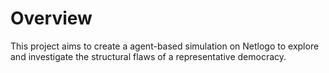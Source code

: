 # Overview

This project aims to create a agent-based simulation on Netlogo to explore and investigate the structural flaws of a representative democracy.